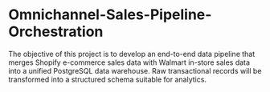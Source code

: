 # Omnichannel-Sales-Pipeline-Orchestration
The objective of this project is to develop an end-to-end data pipeline that merges Shopify e-commerce sales data with Walmart in-store sales data into a unified PostgreSQL data warehouse. Raw transactional records will be transformed into a structured schema suitable for analytics. 

